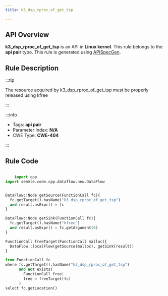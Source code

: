 ```yaml
---
title: k3_dsp_rproc_of_get_tsp

---
```



## API Overview
**k3_dsp_rproc_of_get_tsp** is an API in **Linux kernel**. This rule belongs to the **api pair** type. This rule is generated using [APISpecGen](../../tools/APISpecGen).
## Rule Description

:::tip

The resource acquired by k3_dsp_rproc_of_get_tsp must be properly released using kfree

:::

:::info

- Tags: **api pair**
- Parameter Index: **N/A**
- CWE Type: **CWE-404**

:::

## Rule Code
```python

    import cpp
import semmle.code.cpp.dataflow.new.DataFlow


DataFlow::Node getSource(FunctionCall fc){
  fc.getTarget().hasName("k3_dsp_rproc_of_get_tsp")
  and result.asExpr() = fc
}

DataFlow::Node getSink(FunctionCall fc){
  fc.getTarget().hasName("kfree")
  and result.asExpr() = fc.getArgument(0)
}

FunctionCall freeTarget(FunctionCall malloc){
  DataFlow::localFlow(getSource(malloc), getSink(result))
}

from FunctionCall fc
where fc.getTarget().hasName("k3_dsp_rproc_of_get_tsp")
      and not exists(
        FunctionCall free| 
        free = freeTarget(fc)
      )
select fc.getLocation()

    
```